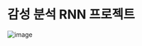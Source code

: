 # 감성 분석 RNN 프로젝트








![image](https://github.com/user-attachments/assets/568393fc-1b88-465c-ba8d-703f680003b4)
